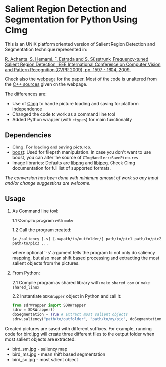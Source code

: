 Salient Region Detection and Segmentation for Python Using CImg
======================================================

This is an UNIX platform oriented version of Salient Region Detection and Segmentation technique represented in:

[R. Achanta, S. Hemami, F. Estrada and S. Süsstrunk, Frequency-tuned Salient Region Detection, IEEE International Conference on Computer Vision and Pattern Recognition (CVPR 2009), pp. 1597 - 1604, 2009.](http://infoscience.epfl.ch/record/135217/files/1708.pdf)

Check also the [webpage](http://ivrgwww.epfl.ch/supplementary_material/RK_CVPR09/index.html) for the paper. 
Most of the code is unaltered from the [C++ sources](http://ivrgwww.epfl.ch/supplementary_material/RK_CVPR09/SourceCode/SalientRegionDetectorAndSegmenter.zip) given on the webpage. 

The differences are: 
* Use of [CImg](http://cimg.sourceforge.net/) to handle picture loading and saving for platform independence
* Changed the code to work as a command line tool
* Added Python wrapper (with `ctypes`) for main functionality

Dependencies
------------------------------------------------------
* [CImg](http://cimg.sourceforge.net/): For loading and saving pictures.
* [boost](http://www.boost.org/): Used for filepath manipulation. In case you don't want to use boost, you can alter the source of `CImgHandler::SavePictures`
* Image libraries: Defaults are [libpng](http://www.libpng.org/pub/png/libpng.html) and [libjpeg](http://libjpeg.sourceforge.net/). Check CImg documentation for full list of supported formats.

*The conversion has been done with minimum amount of work so any input and/or change suggestions are welcome.*

Usage
------------------------------------------------------

1. As Command line tool:

	1.1 Compile program with `make`

	1.2 Call the program created:

	`$>./saliency [-s] [-o=path/to/outfolder/] path/to/pic1 path/to/pic2 path/to/pic3 ...`

	where optional '-s' argument tells the program to not only do saliency mapping, but also mean shift based processing and extracting the most salient objects from the pictures.
	
2. From Python:

	2.1 Compile program as shared library with `make shared_osx` or `make shared_linux`
	
	2.2 Instantiate `SDRWrapper` object in Python and call it:
	
	```python
	from sdrWrapper import SDRWrapper
	sdrw = SDRWrapper()
	doSegmentation = True # Extract most salient objects
	sdrw.saliency("path/to/outfolder", "path/to/my/pic", doSegmentation)
	```
	
Created pictures are saved with different suffixes. For example, running code for bird.jpg will create three different files
to the output folder when most salient objects are extracted: 
* bird_sm.jpg - saliency map
* bird_ms.jpg - mean shift based segmentation
* bird_so.jpg - most salient object

